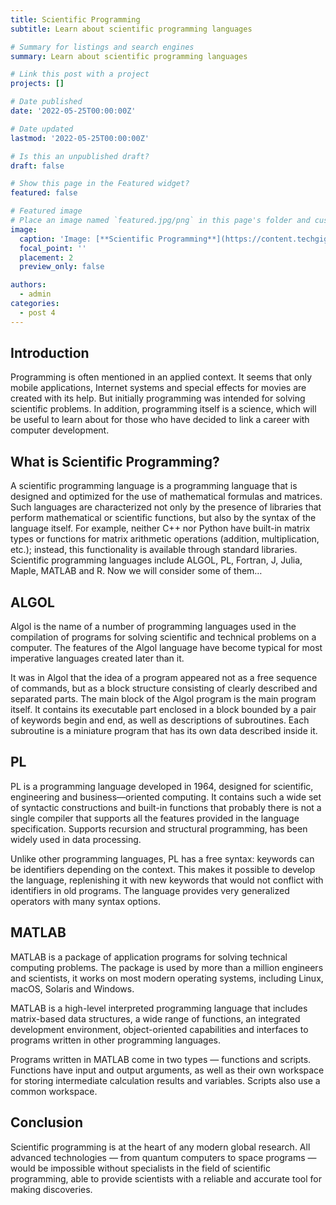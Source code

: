```yaml
---
title: Scientific Programming
subtitle: Learn about scientific programming languages

# Summary for listings and search engines
summary: Learn about scientific programming languages

# Link this post with a project
projects: []

# Date published
date: '2022-05-25T00:00:00Z'

# Date updated
lastmod: '2022-05-25T00:00:00Z'

# Is this an unpublished draft?
draft: false

# Show this page in the Featured widget?
featured: false

# Featured image
# Place an image named `featured.jpg/png` in this page's folder and customize its options here.
image:
  caption: 'Image: [**Scientific Programming**](https://content.techgig.com/thumb/msid-76280060,width-460,resizemode-4/Top-10-most-dreaded-programming-language-of-all-time.jpg?269059)'
  focal_point: ''
  placement: 2
  preview_only: false

authors:
  - admin
categories:
  - post 4
---
```


## Introduction

Programming is often mentioned in an applied context. It seems that only mobile applications, Internet systems and special effects for movies are created with its help. But initially programming was intended for solving scientific problems. In addition, programming itself is a science, which will be useful to learn about for those who have decided to link a career with computer development.

## What is Scientific Programming?

A scientific programming language is a programming language that is designed and optimized for the use of mathematical formulas and matrices. Such languages are characterized not only by the presence of libraries that perform mathematical or scientific functions, but also by the syntax of the language itself. For example, neither C++ nor Python have built-in matrix types or functions for matrix arithmetic operations (addition, multiplication, etc.); instead, this functionality is available through standard libraries. Scientific programming languages include ALGOL, PL, Fortran, J, Julia, Maple, MATLAB and R. Now we will consider some of them…

## ALGOL

Algol is the name of a number of programming languages used in the compilation of programs for solving scientific and technical problems on a computer. The features of the Algol language have become typical for most imperative languages created later than it.

It was in Algol that the idea of a program appeared not as a free sequence of commands, but as a block structure consisting of clearly described and separated parts. The main block of the Algol program is the main program itself. It contains its executable part enclosed in a block bounded by a pair of keywords begin and end, as well as descriptions of subroutines. Each subroutine is a miniature program that has its own data described inside it.

## PL

PL is a programming language developed in 1964, designed for scientific, engineering and business—oriented computing. It contains such a wide set of syntactic constructions and built-in functions that probably there is not a single compiler that supports all the features provided in the language specification. Supports recursion and structural programming, has been widely used in data processing.

Unlike other programming languages, PL has a free syntax: keywords can be identifiers depending on the context. This makes it possible to develop the language, replenishing it with new keywords that would not conflict with identifiers in old programs. The language provides very generalized operators with many syntax options.

## MATLAB

MATLAB is a package of application programs for solving technical computing problems. The package is used by more than a million engineers and scientists, it works on most modern operating systems, including Linux, macOS, Solaris and Windows.

MATLAB is a high-level interpreted programming language that includes matrix-based data structures, a wide range of functions, an integrated development environment, object-oriented capabilities and interfaces to programs written in other programming languages.

Programs written in MATLAB come in two types — functions and scripts. Functions have input and output arguments, as well as their own workspace for storing intermediate calculation results and variables. Scripts also use a common workspace.

## Conclusion

Scientific programming is at the heart of any modern global research. All advanced technologies — from quantum computers to space programs — would be impossible without specialists in the field of scientific programming, able to provide scientists with a reliable and accurate tool for making discoveries.


